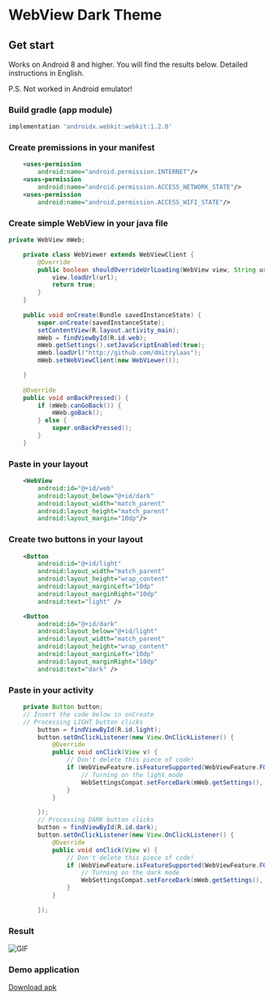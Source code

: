 # WebView Dark Theme
## Get start
Works on Android 8 and higher. You will find the results below. Detailed instructions in English.

P.S. Not worked in Android emulator!
### Build gradle (app module)
```gradle
implementation 'androidx.webkit:webkit:1.2.0'
```
### Create premissions in your manifest
```xml
    <uses-permission
        android:name="android.permission.INTERNET"/>
    <uses-permission
        android:name="android.permission.ACCESS_NETWORK_STATE"/>
    <uses-permission
        android:name="android.permission.ACCESS_WIFI_STATE"/>
```
### Create simple WebView in your java file
```java
private WebView mWeb;

    private class WebViewer extends WebViewClient {
        @Override
        public boolean shouldOverrideUrlLoading(WebView view, String url) {
            view.loadUrl(url);
            return true;
        }
    }
    
    public void onCreate(Bundle savedInstanceState) {
        super.onCreate(savedInstanceState);
        setContentView(R.layout.activity_main);
        mWeb = findViewById(R.id.web);
        mWeb.getSettings().setJavaScriptEnabled(true);
        mWeb.loadUrl("http://github.com/dmitrylaas");
        mWeb.setWebViewClient(new WebViewer());

    }
    
    @Override
    public void onBackPressed() {
        if (mWeb.canGoBack()) {
            mWeb.goBack();
        } else {
            super.onBackPressed();
        }
    }
```
### Paste in your layout
```xml
    <WebView
        android:id="@+id/web"
        android:layout_below="@+id/dark"
        android:layout_width="match_parent"
        android:layout_height="match_parent"
        android:layout_margin="10dp"/>
```
### Create two buttons in your layout
```xml
    <Button
        android:id="@+id/light"
        android:layout_width="match_parent"
        android:layout_height="wrap_content"
        android:layout_marginLeft="10dp"
        android:layout_marginRight="10dp"
        android:text="light" />

    <Button
        android:id="@+id/dark"
        android:layout_below="@+id/light"
        android:layout_width="match_parent"
        android:layout_height="wrap_content"
        android:layout_marginLeft="10dp"
        android:layout_marginRight="10dp"
        android:text="dark" />
```
### Paste in your activity
```java
    private Button button;
    // Insert the code below in onCreate
    // Processing LIGHT button clicks
        button = findViewById(R.id.light);
        button.setOnClickListener(new View.OnClickListener() {
            @Override
            public void onClick(View v) {
                // Don't delete this piece of code!
                if (WebViewFeature.isFeatureSupported(WebViewFeature.FORCE_DARK)) {
                    // Turning on the light mode
                    WebSettingsCompat.setForceDark(mWeb.getSettings(), WebSettingsCompat.FORCE_DARK_OFF);
                }
            }

        });
        // Processing DARK button clicks
        button = findViewById(R.id.dark);
        button.setOnClickListener(new View.OnClickListener() {
            @Override
            public void onClick(View v) {
                // Don't delete this piece of code!
                if (WebViewFeature.isFeatureSupported(WebViewFeature.FORCE_DARK)) {
                    // Turning on the dark mode
                    WebSettingsCompat.setForceDark(mWeb.getSettings(), WebSettingsCompat.FORCE_DARK_ON);
                }
            }

        });
```
### Result
![GIF](https://github.com/dmitrylaas/WebView-Dark-Theme/blob/master/art/result.gif)
### Demo application
[Download apk](https://github.com/dmitrylaas/WebView-Dark-Theme/releases/download/1.0/WebTheme-Example.apk)

